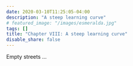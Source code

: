 ```yaml
---
date: 2020-03-10T11:25:05-04:00
description: "A steep learning curve"
# featured_image: "/images/esmeralda.jpg"
tags: []
title: "Chapter VIII: A steep learning curve"
disable_share: false
---
```

Empty streets ...
